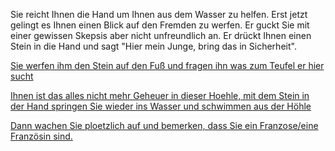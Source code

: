 Sie reicht Ihnen die Hand um Ihnen aus dem Wasser zu helfen. Erst jetzt gelingt es Ihnen einen Blick auf den Fremden zu 
werfen. Er guckt Sie mit einer gewissen Skepsis aber nicht unfreundlich an. 
Er drückt Ihnen einen Stein in die Hand und sagt "Hier mein Junge, bring das in Sicherheit".

[Sie werfen ihm den Stein auf den Fuß und fragen ihn was zum Teufel er hier sucht](GespraechMitHoehlenmann/Gespraech.md)

[Ihnen ist das alles nicht mehr Geheuer in dieser Hoehle, mit dem Stein in der Hand springen Sie wieder ins Wasser
 und schwimmen aus der Höhle](../../../Korallen.md)

[Dann wachen Sie ploetzlich auf und bemerken, dass Sie ein Franzose/eine Französin sind.](../../../../../french/feu-de-camp.md)